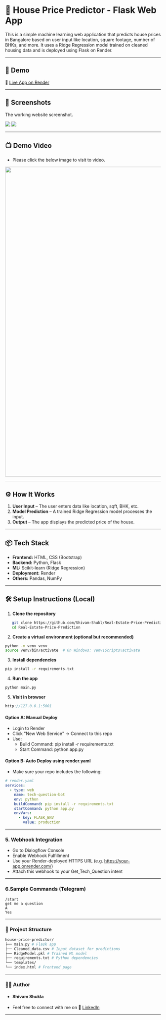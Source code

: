 # 🏡 House Price Predictor - Flask Web App

This is a simple machine learning web application that predicts house prices in Bangalore based on user input like location, square footage, number of BHKs, and more. It uses a Ridge Regression model trained on cleaned housing data and is deployed using Flask on Render.

---

## 🚀 Demo

🔗 [Live App on Render](https://house-price-predictor-jqhi.onrender.com)  

---

## 📸 Screenshots

The working website screenshot.

<img src="https://github.com/user-attachments/assets/cc9c49c7-b380-47c3-bf69-72859f1c0391"/>

<img src="https://github.com/user-attachments/assets/0983c582-91cb-4ece-8357-30142965a788"/>

---

## 📺 Demo Video
- Please click the below image to visit to video.
<a href="https://youtu.be/8xjxoG3V8L8">
  <img src="https://github.com/user-attachments/assets/c2749799-4867-4683-a7e1-e59bb4e0f205" width="1000"/>
</a>

---


## ⚙️ How It Works

1. **User Input** – The user enters data like location, sqft, BHK, etc.
2. **Model Prediction** – A trained Ridge Regression model processes the input.
3. **Output** – The app displays the predicted price of the house.

---

## 📦 Tech Stack

- **Frontend:** HTML, CSS (Bootstrap)
- **Backend:** Python, Flask
- **ML:** Scikit-learn (Ridge Regression)
- **Deployment:** Render
- **Others:** Pandas, NumPy

---

## 🛠️ Setup Instructions (Local)

1. **Clone the repository**
   
```bash
   git clone https://github.com/Shivam-Shukl/Real-Estate-Price-Prediction---Bengaluru.git
   cd Real-Estate-Price-Prediction
```


2. **Create a virtual environment (optional but recommended)**
```bash
python -m venv venv
source venv/bin/activate  # On Windows: venv\Scripts\activate
```
3. **Install dependencies**

```bash
pip install -r requirements.txt
```

4. **Run the app**

```bash
python main.py
```
5. **Visit in browser**

```cpp
http://127.0.0.1:5001
```

#### Option A: Manual Deploy

- Login to Render
- Click "New Web Service" → Connect to this repo
- Use:
   - Build Command: pip install -r requirements.txt
   - Start Command: python app.py

#### Option B: Auto Deploy using render.yaml

- Make sure your repo includes the following:

```yaml
# render.yaml
services:
  - type: web
    name: tech-question-bot
    env: python
    buildCommand: pip install -r requirements.txt
    startCommand: python app.py
    envVars:
      - key: FLASK_ENV
        value: production

```

---

### 5. Webhook Integration
- Go to Dialogflow Console
- Enable Webhook Fulfillment
- Use your Render-deployed HTTPS URL (e.g. https://your-app.onrender.com/)
- Attach this webhook to your Get_Tech_Question intent
---

### 6.Sample Commands (Telegram)
```text
/start
get me a question
A
Yes
```
---
### 📁 Project Structure

```bash
house-price-predictor/
├── main.py # Flask app
├── Cleaned_data.csv # Input dataset for predictions
├── RidgeModel.pkl # Trained ML model
├── requirements.txt # Python dependencies
└── templates/
└── index.html # Frontend page

```
---
### 🧑‍💻 Author

- #### Shivam Shukla
- Feel free to connect with me on 💼 [LinkedIn](https://www.linkedin.com/in/shivam-shukla-a462b3223/) 


---



